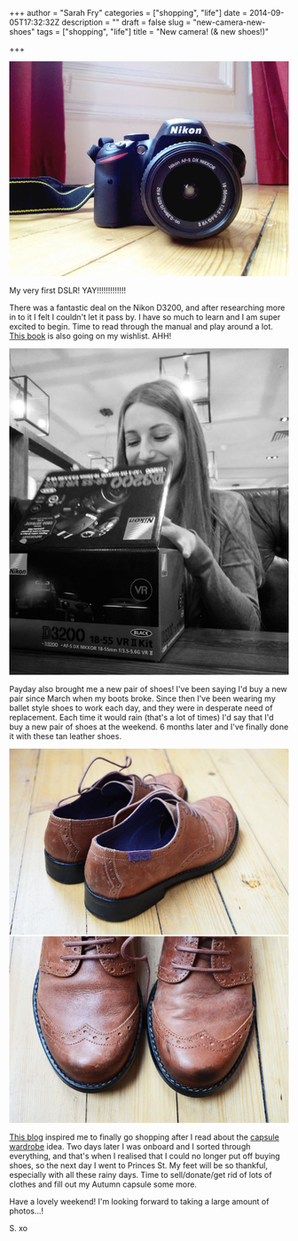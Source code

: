 +++
author = "Sarah Fry"
categories = ["shopping", "life"]
date = 2014-09-05T17:32:32Z
description = ""
draft = false
slug = "new-camera-new-shoes"
tags = ["shopping", "life"]
title = "New camera! (& new shoes!)"

+++


![NikonD3200](/images/2014/Sep/IMG_2083-copy.jpg)

My very first DSLR! YAY!!!!!!!!!!!!!

There was a fantastic deal on the Nikon D3200, and after researching more in to it I felt I couldn't let it pass by. I have so much to learn and I am super excited to begin. Time to read through the manual and play around a lot. [This book](http://www.amazon.co.uk/Nikon-D3200-Snapshots-Great-Shots/dp/0321864433) is also going on my wishlist. AHH!

![new camera](/images/2014/Sep/IMG_20140901_174659-copy-1.jpg)

Payday also brought me a new pair of shoes! I've been saying I'd buy a new pair since March when my boots broke. Since then I've been wearing my ballet style shoes to work each day, and they were in desperate need of replacement. Each time it would rain (that's a lot of times) I'd say that I'd buy a new pair of shoes at the weekend. 6 months later and I've finally done it with these tan leather shoes. 

![brogues1](/images/2014/Sep/DSC_0034-copy.jpg)
![brogues2](/images/2014/Sep/DSC_0032-copy.jpg)

[This blog](http://www.un-fancy.com/) inspired me to finally go shopping after I read about the [capsule wardrobe](http://www.un-fancy.com/capsule-wardrobe-101/what-is-a-capsule-wardrobe-anyway/) idea. Two days later I was onboard and I sorted through everything, and that's when I realised that I could no longer put off buying shoes, so the next day I went to Princes St. My feet will be so thankful, especially with all these rainy days. Time to sell/donate/get rid of lots of clothes and fill out my Autumn capsule some more.

Have a lovely weekend! I'm looking forward to taking a large amount of photos...!

S. xo

